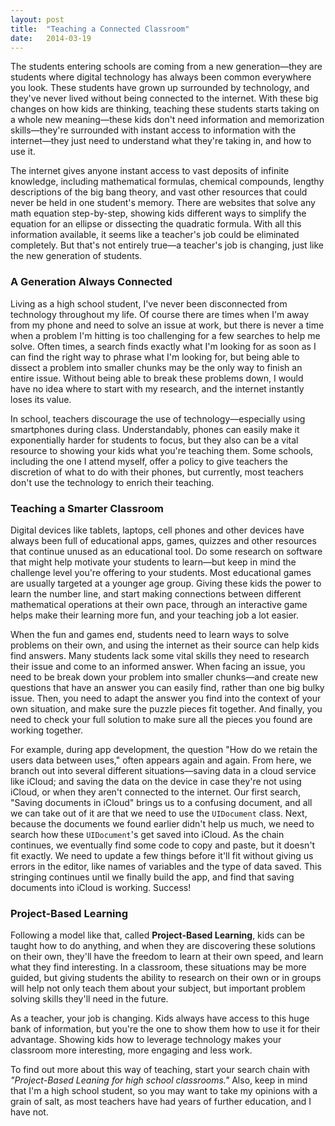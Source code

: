 ```yaml
---
layout: post
title:  "Teaching a Connected Classroom"
date:   2014-03-19
---
```

The students entering schools are coming from a new generation—they are students
where digital technology has always been common everywhere you look. These
students have grown up surrounded by technology, and they've never lived without
being connected to the internet. With these big changes on how kids are thinking,
teaching these students starts taking on a whole new meaning—these kids don't
need information and memorization skills—they're surrounded with instant access
to information with the internet—they just need to understand what they're
taking in, and how to use it.

The internet gives anyone instant access to vast deposits of infinite knowledge,
including mathematical formulas, chemical compounds, lengthy descriptions of the
big bang theory, and vast other resources that could never be held in one
student's memory. There are websites that solve any math equation step-by-step,
showing kids different ways to simplify the equation for an ellipse or dissecting
the quadratic formula. With all this information available, it seems like a
teacher's job could be eliminated completely. But that's not entirely true—a
teacher's job is changing, just like the new generation of students.

### A Generation Always Connected
Living as a high school student, I've never been disconnected from technology
throughout my life. Of course there are times when I'm away from my phone and
need to solve an issue at work, but there is never a time when a problem I'm
hitting is too challenging for a few searches to help me solve. Often times, a
search finds exactly what I'm looking for as soon as I can find the right way to
phrase what I'm looking for, but being able to dissect a problem into smaller
chunks may be the only way to finish an entire issue. Without being able to
break these problems down, I would have no idea where to start with my research,
and the internet instantly loses its value.

In school, teachers discourage the use of technology—especially using
smartphones during class. Understandably, phones can easily make it
exponentially harder for students to focus, but they also can be a vital
resource to showing your kids what you're teaching them. Some schools, including
the one I attend myself, offer a policy to give teachers the discretion of what
to do with their phones, but currently, most teachers don't use the technology
to enrich their teaching.

### Teaching a Smarter Classroom
Digital devices like tablets, laptops, cell phones and other devices have always
been full of educational apps, games, quizzes and other resources that continue
unused as an educational tool. Do some research on software that might help
motivate your students to learn—but keep in mind the challenge level you're
offering to your students. Most educational games are usually targeted at a
younger age group. Giving these kids the power to learn the number line, and
start making connections between different mathematical operations at their own
pace, through an interactive game helps make their learning more fun, and your
teaching job a lot easier.

When the fun and games end, students need to learn ways to solve problems on
their own, and using the internet as their source can help kids find answers.
Many students lack some vital skills they need to research their issue and come
to an informed answer. When facing an issue, you need to be break down your
problem into smaller chunks—and create new questions that have an answer you can
easily find, rather than one big bulky issue. Then, you need to adapt the answer
you find into the context of your own situation, and make sure the puzzle pieces
fit together. And finally, you need to check your full solution to make sure all
the pieces you found are working together.

For example, during app development, the question "How do we retain the users
data between uses," often appears again and again. From here, we branch out into
several different situations—saving data in a cloud service like iCloud; and
saving the data on the device in case they're not using iCloud, or when they
aren't connected to the internet. Our first search, "Saving documents in iCloud"
brings us to a confusing document, and all we can take out of it are that we
need to use the `UIDocument` class. Next, because the documents we found earlier
didn't help us much, we need to search how these `UIDocument`'s get saved into
iCloud. As the chain continues, we eventually find some code to copy and paste,
but it doesn't fit exactly. We need to update a few things before it'll fit
without giving us errors in the editor, like names of variables and the type of
data saved. This stringing continues until we finally build the app, and find
that saving documents into iCloud is working. Success!

### Project-Based Learning
Following a model like that, called **Project-Based Learning**, kids can be
taught how to do anything, and when they are discovering these solutions on
their own, they'll have the freedom to learn at their own speed, and learn what
they find interesting. In a classroom, these situations may be more guided, but
giving students the ability to research on their own or in groups will help not
only teach them about your subject, but important problem solving skills they'll
need in the future.

As a teacher, your job is changing. Kids always have access to this huge bank of
information, but you're the one to show them how to use it for their advantage.
Showing kids how to leverage technology makes your classroom more interesting,
more engaging and less work.

To find out more about this way of teaching, start your search chain with
*"Project-Based Leaning for high school classrooms."* Also, keep in mind that
I'm a high school student, so you may want to take my opinions with a grain of
salt, as most teachers have had years of further education, and I have not.
